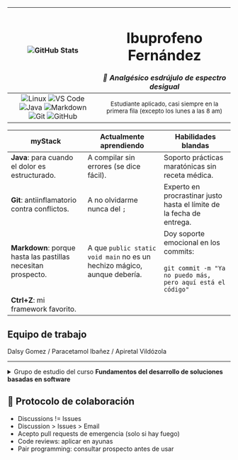 <div align=center>

|![GitHub Stats](https://github-readme-stats.vercel.app/api?username=ibuprofenofernandez&show_icons=true&theme=shadow_red)|<h1>Ibuprofeno Fernández</h1>*💊 Analgésico esdrújulo de espectro desigual*|
|:-:|:-:|
![Linux](https://img.shields.io/badge/Linux-FCC624?style=flat-square&logo=linux&logoColor=black) ![VS Code](https://img.shields.io/badge/VS_Code-007ACC?style=flat-square&logo=visual-studio-code&logoColor=white) ![Java](https://img.shields.io/badge/Java-ED8B00?style=flat-square&logo=openjdk&logoColor=white) ![Markdown](https://img.shields.io/badge/Markdown-000000?style=flat-square&logo=markdown&logoColor=white) ![Git](https://img.shields.io/badge/Git-F05032?style=flat-square&logo=git&logoColor=white) ![GitHub](https://img.shields.io/badge/GitHub-181717?style=flat-square&logo=github&logoColor=white)|<sub>Estudiante aplicado, casi siempre en la primera fila (excepto los lunes a las 8 am)</sub>|


</div>
  
|myStack|Actualmente aprendiendo|Habilidades blandas|
|-|-|-|
**Java**: para cuando el dolor es estructurado.|A compilar sin errores (se dice fácil).|Soporto prácticas maratónicas sin receta médica.
**Git**: antiinflamatorio contra conflictos.|A no olvidarme nunca del `;`|Experto en procrastinar justo hasta el límite de la fecha de entrega.
**Markdown**: porque hasta las pastillas necesitan prospecto.|A que `public static void main` no es un hechizo mágico, aunque debería.|Doy soporte emocional en los commits:<br><br>`git commit -m "Ya no puedo más, pero aquí está el código"`
**Ctrl+Z**: mi framework favorito.|

## Equipo de trabajo

Dalsy Gomez / Paracetamol Ibañez / Apiretal Vildózola 

---

<details>
<summary>Grupo de estudio del curso <b>Fundamentos del desarrollo de soluciones basadas en software</b></summary>


- Bisolvon Álvarez
- Flutox Castro
- Voltaren Díaz
- Ibuprofeno Fernández
- Espidifen García
- Dalsy Gómez
- Paracetamol Ibáñez
- Enantyum Jiménez
- Frenadol López
- Gelocatil Martínez
- Ventolin Moreno
- Primperán Navarro
- Fortasec Pérez
- Omeprazol Ramírez
- Nolotil Rodríguez
- Betadine Ruiz
- Almax Sánchez
- Aspirina Torres
- Apiretal Vildózola

</details>

## 🤝 Protocolo de colaboración

- Discussions != Issues
- Discussion > Issues > Email
- Acepto pull requests de emergencia (solo si hay fuego)
- Code reviews: aplicar en ayunas
- Pair programming: consultar prospecto antes de usar
